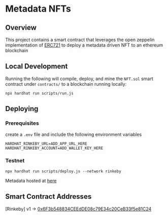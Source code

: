# Metadata NFTs

## Overview
This project contains a smart contract that leverages the open zeppelin implementation of [ERC721](https://eips.ethereum.org/EIPS/eip-721) to deploy a metadata driven NFT to an ethereum blockchain

## Local Development
Running the following will compile, deploy, and mine the `NFT.sol` smart contract under `contracts/` to a blockchain running locally:
```
npx hardhat run scripts/run.js
```

## Deploying

### Prerequisites
create a `.env` file and include the following environment variables
```
HARDHAT_RINKEBY_URL=ADD_APP_URL_HERE
HARDHAT_RINKEBY_ACCOUNT=ADD_WALLET_KEY_HERE
```
### Testnet
```
npx hardhat run scripts/deploy.js --network rinkeby
```

Metadata hosted at [here](https://raw.githubusercontent.com/mistermoe/blockchain/master/solidity/nfts/metadata.json)


## Smart Contract Addresses
[Rinkeby] v1 -> [0x6F3b548834CEEdDE08c79E34c20CeB33f5e81C24](https://rinkeby.etherscan.io/tx/0xa40db43e6e6c6512a35a3cb3223b7d968df410cd1c796ea66ea7a0b8508d9a8e)